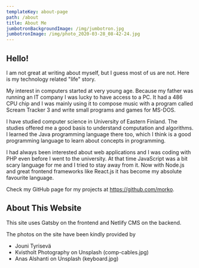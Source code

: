 ```yaml
---
templateKey: about-page
path: /about
title: About Me
jumbotronBackgroundImage: /img/jumbotron.jpg
jumbotronImage: /img/photo_2020-03-28_08-42-24.jpg
---
```

## Hello!

I am not great at writing about myself, but I guess most of us are not. Here is my technology related "life" story.

My interest in computers started at very young age. Because my father was running an IT company I was lucky to have access to a PC. It had a 486 CPU chip and I was mainly using it to compose music with a program called Scream Tracker 3 and write small programs and games for MS-DOS.

I have studied computer science in University of Eastern Finland. The studies offered me a good basis to understand computation and algorithms. I learned the Java programming language there too, which I think is a good programming language to learn about concepts in programming.

I had always been interested about web applications and I was coding with PHP even before I went to the university. At that time JavaScript was a bit scary language for me and I tried to stay away from it. Now with Node.js and great frontend frameworks like React.js it has become my absolute favourite language.

Check my GitHub page for my projects at <https://github.com/morko>.

## About This Website

This site uses Gatsby on the frontend and Netlify CMS on the backend.

The photos on the site have been kindly provided by

* Jouni Tyrisevä
* Kvistholt Photography on Unsplash (comp-cables.jpg)
* Anas Alshanti on Unsplash (keyboard.jpg)
